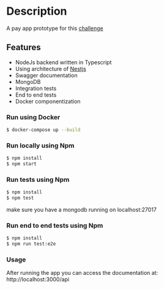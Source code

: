 # Description
A pay app prototype for this  <a href="https://github.com/ztech-company/donus-code-challenge/blob/master/backend.md" target="blank">challenge</a>

## Features
- NodeJs backend written in Typescript
- Using architecture of <a href="http://nodejs.com" target="blank">Nestjs</a> 
- Swagger documentation
- MongoDB
- Integration tests
- End to end tests
- Docker componentization

### Run using Docker
```bash
$ docker-compose up --build
``` 

### Run locally using Npm
```bash
$ npm install 
$ npm start
```

### Run tests using Npm
```bash
$ npm install
$ npm test
``` 
make sure you have a mongodb running on localhost:27017

### Run end to end tests using Npm
```bash
$ npm install
$ npm run test:e2e
``` 

### Usage
After running the app you can access the documentation at: http://localhost:3000/api
